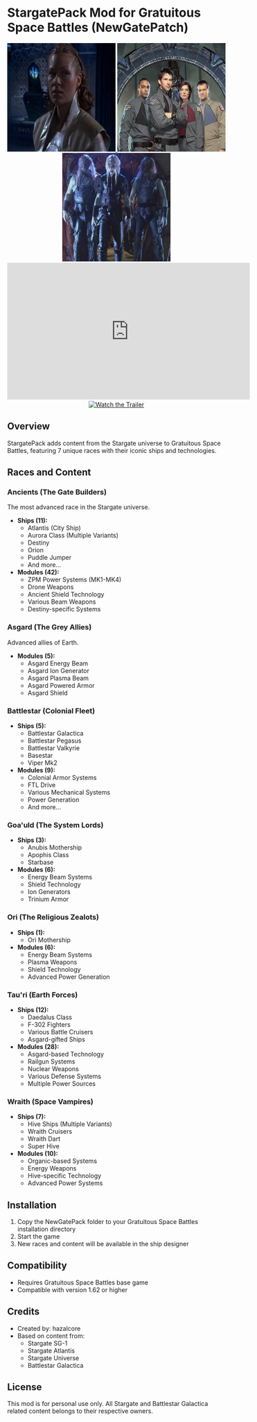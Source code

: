 # StargatePack Mod for Gratuitous Space Battles (NewGatePatch)

<div align="center">
  <a href="https://youtu.be/Av5ip-9vWcU">
    <img src="backdrops/anci.jpg" width="250" alt="Watch the trailer"/>
  </a>
  <img src="backdrops/taur.jpg" width="250" />
  <img src="backdrops/wrai.jpg" width="250" />
</div>

<div align="center">
  <!-- YouTube Embed (Note: Only works on platforms that support iframes) -->
  <iframe width="560" height="315" src="https://www.youtube.com/embed/Av5ip-9vWcU?si=l2k7DSqd67Rw0eRM" 
    title="YouTube video player" frameborder="0" 
    allow="accelerometer; autoplay; clipboard-write; encrypted-media; gyroscope; picture-in-picture; web-share" 
    referrerpolicy="strict-origin-when-cross-origin" allowfullscreen>
  </iframe>
  
  <!-- Fallback for platforms that don't support iframes (like GitHub) -->
  <a href="https://youtu.be/Av5ip-9vWcU">
    <img src="https://img.youtube.com/vi/Av5ip-9vWcU/maxresdefault.jpg" width="560" alt="Watch the Trailer"/>
  </a>
</div>

## Overview
StargatePack adds content from the Stargate universe to Gratuitous Space Battles, featuring 7 unique races with their iconic ships and technologies.

## Races and Content

### Ancients (The Gate Builders)
The most advanced race in the Stargate universe.
- **Ships (11):**
  - Atlantis (City Ship)
  - Aurora Class (Multiple Variants)
  - Destiny
  - Orion
  - Puddle Jumper
  - And more...
- **Modules (42):**
  - ZPM Power Systems (MK1-MK4)
  - Drone Weapons
  - Ancient Shield Technology
  - Various Beam Weapons
  - Destiny-specific Systems

### Asgard (The Grey Allies)
Advanced allies of Earth.
- **Modules (5):**
  - Asgard Energy Beam
  - Asgard Ion Generator
  - Asgard Plasma Beam
  - Asgard Powered Armor
  - Asgard Shield

### Battlestar (Colonial Fleet)
- **Ships (5):**
  - Battlestar Galactica
  - Battlestar Pegasus
  - Battlestar Valkyrie
  - Basestar
  - Viper Mk2
- **Modules (9):**
  - Colonial Armor Systems
  - FTL Drive
  - Various Mechanical Systems
  - Power Generation
  - And more...

### Goa'uld (The System Lords)
- **Ships (3):**
  - Anubis Mothership
  - Apophis Class
  - Starbase
- **Modules (6):**
  - Energy Beam Systems
  - Shield Technology
  - Ion Generators
  - Trinium Armor

### Ori (The Religious Zealots)
- **Ships (1):**
  - Ori Mothership
- **Modules (6):**
  - Energy Beam Systems
  - Plasma Weapons
  - Shield Technology
  - Advanced Power Generation

### Tau'ri (Earth Forces)
- **Ships (12):**
  - Daedalus Class
  - F-302 Fighters
  - Various Battle Cruisers
  - Asgard-gifted Ships
- **Modules (28):**
  - Asgard-based Technology
  - Railgun Systems
  - Nuclear Weapons
  - Various Defense Systems
  - Multiple Power Sources

### Wraith (Space Vampires)
- **Ships (7):**
  - Hive Ships (Multiple Variants)
  - Wraith Cruisers
  - Wraith Dart
  - Super Hive
- **Modules (10):**
  - Organic-based Systems
  - Energy Weapons
  - Hive-specific Technology
  - Advanced Power Systems

## Installation
1. Copy the NewGatePack folder to your Gratuitous Space Battles installation directory
2. Start the game
3. New races and content will be available in the ship designer

## Compatibility
- Requires Gratuitous Space Battles base game
- Compatible with version 1.62 or higher

## Credits
- Created by: hazalcore
- Based on content from:
  - Stargate SG-1
  - Stargate Atlantis
  - Stargate Universe
  - Battlestar Galactica

## License
This mod is for personal use only. All Stargate and Battlestar Galactica related content belongs to their respective owners.

